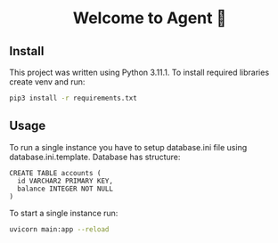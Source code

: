 <h1 align="center">Welcome to Agent 👋</h1>
<p>
</p>

## Install
This project was written using Python 3.11.1. To install required libraries create venv and run:
```sh
pip3 install -r requirements.txt
```

## Usage
To run a single instance you have to setup database.ini file using database.ini.template. Database has structure:
```
CREATE TABLE accounts (
  id VARCHAR2 PRIMARY KEY,
  balance INTEGER NOT NULL
)
```
To start a single instance run:
```sh
uvicorn main:app --reload
```
